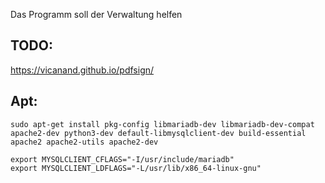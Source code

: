 Das Programm soll der Verwaltung helfen

## TODO:

https://vicanand.github.io/pdfsign/

## Apt:

`sudo apt-get install pkg-config libmariadb-dev libmariadb-dev-compat apache2-dev python3-dev default-libmysqlclient-dev build-essential apache2 apache2-utils apache2-dev`

```
export MYSQLCLIENT_CFLAGS="-I/usr/include/mariadb"
export MYSQLCLIENT_LDFLAGS="-L/usr/lib/x86_64-linux-gnu"
```
